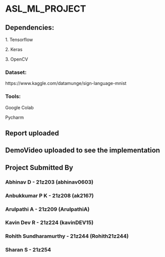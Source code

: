 # ASL_ML_PROJECT

<h2>Dependencies:</h2>
  <p>1. Tensorflow</p>
  <p>2. Keras</p>
  <p>3. OpenCV</p>

  <h3>Dataset:</h3>
<link>https://www.kaggle.com/datamunge/sign-language-mnist</link>

<h3>Tools:</h3>
  <p>Google Colab</p>
  <p>Pycharm</p>
  <h2>Report uploaded</h2>
  <h2>DemoVideo uploaded to see the implementation</h2>

  <h2>Project Submitted By</h2>
   <h3>Abhinav D               - 21z203 (abhinav0603)</h3>
   <h3>Anbukkumar P K          - 21z208 (ak2167)</h3>
   <h3>Arulpathi A             - 21z209 (ArulpathiA)</h3>
   <h3>Kavin Dev R              - 21z224 (kavinDEV15)</h3>
   <h3>Rohith Sundharamurthy   - 21z244 (Rohith21z244)</h3>
   <h3>Sharan S                - 21z254</h3>
  
  
